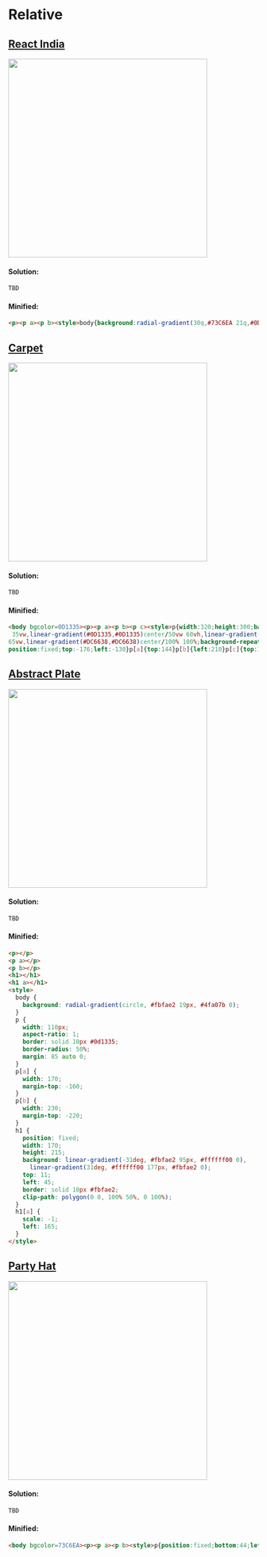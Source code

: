 # Relative

## [React India](https://cssbattle.dev/play/167)

<img width="400px" src="https://cssbattle.dev/targets/167.png">

#### Solution:

```html
TBD
```

#### Minified:

```html
<p><p a><p b><style>body{background:radial-gradient(30q,#73C6EA 21q,#0D1335 0)}p{position:fixed;border:solid 10px;color:#FBFAE2;width:230;height:90;border-radius:50%;top:79;left:75}[a]{color:#4FA07B;rotate:-60deg}[b]{color:#DC6638;rotate:60deg
```

## [Carpet](https://cssbattle.dev/play/168)

<img width="400px" src="https://cssbattle.dev/targets/168.png">

#### Solution:

```html
TBD
```

#### Minified:

```html
<body bgcolor=0D1335><p><p a><p b><p c><style>p{width:320;height:300;background:linear-gradient(#DC6638,#DC6638)center/5em 20%,linear-gradient(#0D1335,#0D1335)center/30vw 25vw,linear-gradient(#DC6638,#DC6638)center/40vw
 35vw,linear-gradient(#0D1335,#0D1335)center/50vw 60vh,linear-gradient(#DC6638,#DC6638)center/80vh 55vw,linear-gradient(#0D1335,#0D1335)center/70vw
65vw,linear-gradient(#DC6638,#DC6638)center/100% 100%;background-repeat: no-repeat;
position:fixed;top:-176;left:-130}p[a]{top:144}p[b]{left:210}p[c]{top:144;left:210
```

## [Abstract Plate](https://cssbattle.dev/play/169)

<img width="400px" src="https://cssbattle.dev/targets/169.png">

#### Solution:

```html
TBD
```

#### Minified:

```html
<p></p>
<p a></p>
<p b></p>
<h1></h1>
<h1 a></h1>
<style>
  body {
    background: radial-gradient(circle, #fbfae2 19px, #4fa07b 0);
  }
  p {
    width: 110px;
    aspect-ratio: 1;
    border: solid 10px #0d1335;
    border-radius: 50%;
    margin: 85 auto 0;
  }
  p[a] {
    width: 170;
    margin-top: -160;
  }
  p[b] {
    width: 230;
    margin-top: -220;
  }
  h1 {
    position: fixed;
    width: 170;
    height: 215;
    background: linear-gradient(-31deg, #fbfae2 95px, #ffffff00 0),
      linear-gradient(31deg, #ffffff00 177px, #fbfae2 0);
    top: 11;
    left: 45;
    border: solid 10px #fbfae2;
    clip-path: polygon(0 0, 100% 50%, 0 100%);
  }
  h1[a] {
    scale: -1;
    left: 165;
  }
</style>
```

## [Party Hat](https://cssbattle.dev/play/170)

<img width="400px" src="https://cssbattle.dev/targets/170.png">

#### Solution:

```html
TBD
```

#### Minified:

```html
<body bgcolor=73C6EA><p><p a><p b><style>p{position:fixed;bottom:44;left:75;width:250;height:180;background:#0D1335;clip-path:polygon(50% 0,100%100%,0 100%)}[a]{height:140;background:#DC6638}[b]{height:100;background:#FBFAE2
```
